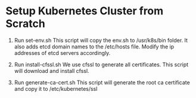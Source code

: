 # Setup Kubernetes Cluster from Scratch

1. Run set-env.sh
This script will copy the env.sh to /usr/k8s/bin folder. It also adds etcd domain names to the /etc/hosts file. Modify the ip addresses of etcd servers accordingly.

2. Run install-cfssl.sh
We use cfssl to generate all certificates. This script will download and install cfssl.

3. Run generate-ca-cert.sh
This script will generate the root ca certificate and copy it to /etc/kubernetes/ssl

